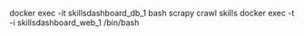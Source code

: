 docker exec -it skillsdashboard_db_1 bash
scrapy crawl skills
docker exec -t -i skillsdashboard_web_1 /bin/bash